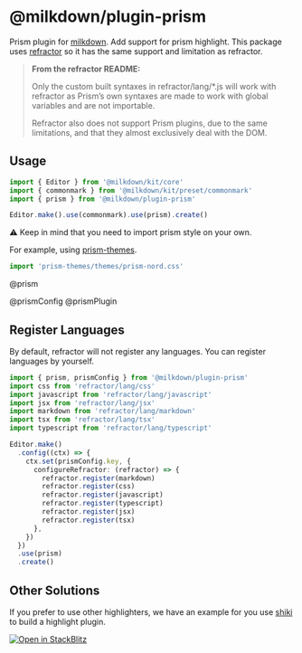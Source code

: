 # @milkdown/plugin-prism

Prism plugin for [milkdown](https://milkdown.dev/).
Add support for prism highlight.
This package uses [refractor](https://www.npmjs.com/package/refractor) so it has the same support and limitation as refractor.

> **From the refractor README:**
>
> Only the custom built syntaxes in refractor/lang/\*.js will work with refractor as
> Prism’s own syntaxes are made to work with global variables and are not importable.
>
> Refractor also does not support Prism plugins,
> due to the same limitations,
> and that they almost exclusively deal with the DOM.

## Usage

```typescript
import { Editor } from '@milkdown/kit/core'
import { commonmark } from '@milkdown/kit/preset/commonmark'
import { prism } from '@milkdown/plugin-prism'

Editor.make().use(commonmark).use(prism).create()
```

⚠️ Keep in mind that you need to import prism style on your own.

For example, using [prism-themes](https://www.npmjs.com/package/prism-themes).

```typescript
import 'prism-themes/themes/prism-nord.css'
```

@prism

@prismConfig
@prismPlugin

## Register Languages

By default, refractor will not register any languages.
You can register languages by yourself.

```typescript
import { prism, prismConfig } from '@milkdown/plugin-prism'
import css from 'refractor/lang/css'
import javascript from 'refractor/lang/javascript'
import jsx from 'refractor/lang/jsx'
import markdown from 'refractor/lang/markdown'
import tsx from 'refractor/lang/tsx'
import typescript from 'refractor/lang/typescript'

Editor.make()
  .config((ctx) => {
    ctx.set(prismConfig.key, {
      configureRefractor: (refractor) => {
        refractor.register(markdown)
        refractor.register(css)
        refractor.register(javascript)
        refractor.register(typescript)
        refractor.register(jsx)
        refractor.register(tsx)
      },
    })
  })
  .use(prism)
  .create()
```

## Other Solutions

If you prefer to use other highlighters, we have an example for you use [shiki](https://shiki.matsu.io/) to build a highlight plugin.

[![Open in StackBlitz](https://developer.stackblitz.com/img/open_in_stackblitz.svg)](https://stackblitz.com/github/Milkdown/examples/tree/main/vanilla-shiki-highlight)
